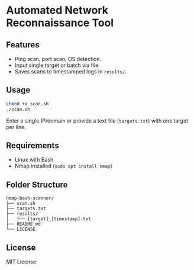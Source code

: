 # Automated Network Reconnaissance Tool

## Features
- Ping scan, port scan, OS detection.
- Input single target or batch via file.
- Saves scans to timestamped logs in `results/`.

## Usage
```bash
chmod +x scan.sh
./scan.sh
```

Enter a single IP/domain or provide a text file (`targets.txt`) with one target per line.

## Requirements
- Linux with Bash
- Nmap installed (`sudo apt install nmap`)

## Folder Structure
```
nmap-bash-scanner/
├── scan.sh
├── targets.txt
├── results/
│   └── [target]_[timestamp].txt
├── README.md
└── LICENSE
```

## License
MIT License
